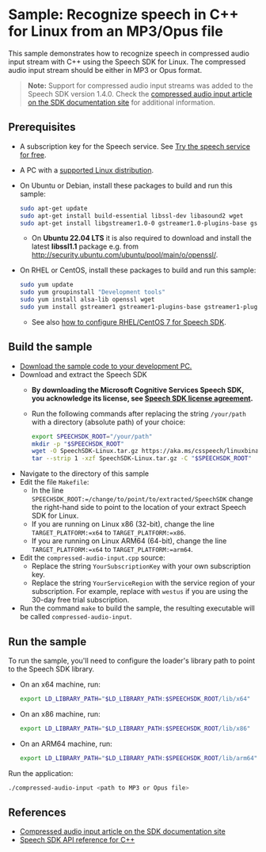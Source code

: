 # Sample: Recognize speech in C++ for Linux from an MP3/Opus file

This sample demonstrates how to recognize speech in compressed audio input stream with C++ using the Speech SDK for Linux.
The compressed audio input stream should be either in MP3 or Opus format.

> **Note:**
> Support for compressed audio input streams was added to the Speech SDK version 1.4.0.
> Check the [compressed audio input article on the SDK documentation site](https://docs.microsoft.com/azure/cognitive-services/speech-service/how-to-use-codec-compressed-audio-input-streams)
> for additional information.

## Prerequisites

* A subscription key for the Speech service. See [Try the speech service for free](https://docs.microsoft.com/azure/cognitive-services/speech-service/get-started).
* A PC with a [supported Linux distribution](https://docs.microsoft.com/azure/cognitive-services/speech-service/speech-sdk?tabs=linux).
* On Ubuntu or Debian, install these packages to build and run this sample:

  ```sh
  sudo apt-get update
  sudo apt-get install build-essential libssl-dev libasound2 wget
  sudo apt-get install libgstreamer1.0-0 gstreamer1.0-plugins-base gstreamer1.0-plugins-good gstreamer1.0-plugins-bad gstreamer1.0-plugins-ugly
  ```

  * On **Ubuntu 22.04 LTS** it is also required to download and install the latest **libssl1.1** package e.g. from http://security.ubuntu.com/ubuntu/pool/main/o/openssl/.

* On RHEL or CentOS, install these packages to build and run this sample:

  ```sh
  sudo yum update
  sudo yum groupinstall "Development tools"
  sudo yum install alsa-lib openssl wget
  sudo yum install gstreamer1 gstreamer1-plugins-base gstreamer1-plugins-good gstreamer1-plugins-ugly-free gstreamer1-plugins-bad-free
  ```

  * See also [how to configure RHEL/CentOS 7 for Speech SDK](https://docs.microsoft.com/azure/cognitive-services/speech-service/how-to-configure-rhel-centos-7).

## Build the sample

* [Download the sample code to your development PC.](/README.md#get-the-samples)
* Download and extract the Speech SDK
  * **By downloading the Microsoft Cognitive Services Speech SDK, you acknowledge its license, see [Speech SDK license agreement](https://aka.ms/csspeech/license201809).**
  * Run the following commands after replacing the string `/your/path` with a directory (absolute path) of your choice:

    ```sh
    export SPEECHSDK_ROOT="/your/path"
    mkdir -p "$SPEECHSDK_ROOT"
    wget -O SpeechSDK-Linux.tar.gz https://aka.ms/csspeech/linuxbinary
    tar --strip 1 -xzf SpeechSDK-Linux.tar.gz -C "$SPEECHSDK_ROOT"
    ```
* Navigate to the directory of this sample
* Edit the file `Makefile`:
  * In the line `SPEECHSDK_ROOT:=/change/to/point/to/extracted/SpeechSDK` change the right-hand side to point to the location of your extract Speech SDK for Linux.
  * If you are running on Linux x86 (32-bit), change the line `TARGET_PLATFORM:=x64` to `TARGET_PLATFORM:=x86`.
  * If you are running on Linux ARM64 (64-bit), change the line `TARGET_PLATFORM:=x64` to `TARGET_PLATFORM:=arm64`.
* Edit the `compressed-audio-input.cpp` source:
  * Replace the string `YourSubscriptionKey` with your own subscription key.
  * Replace the string `YourServiceRegion` with the service region of your subscription.
    For example, replace with `westus` if you are using the 30-day free trial subscription.
* Run the command `make` to build the sample, the resulting executable will be called `compressed-audio-input`.

## Run the sample

To run the sample, you'll need to configure the loader's library path to point to the Speech SDK library.

* On an x64 machine, run:

  ```sh
  export LD_LIBRARY_PATH="$LD_LIBRARY_PATH:$SPEECHSDK_ROOT/lib/x64"
  ```

* On an x86 machine, run:

  ```sh
  export LD_LIBRARY_PATH="$LD_LIBRARY_PATH:$SPEECHSDK_ROOT/lib/x86"
  ```

* On an ARM64 machine, run:

  ```sh
  export LD_LIBRARY_PATH="$LD_LIBRARY_PATH:$SPEECHSDK_ROOT/lib/arm64"
  ```

Run the application:

```sh
./compressed-audio-input <path to MP3 or Opus file>
```

## References

* [Compressed audio input article on the SDK documentation site](https://docs.microsoft.com/azure/cognitive-services/speech-service/how-to-use-codec-compressed-audio-input-streams)
* [Speech SDK API reference for C++](https://aka.ms/csspeech/cppref)
